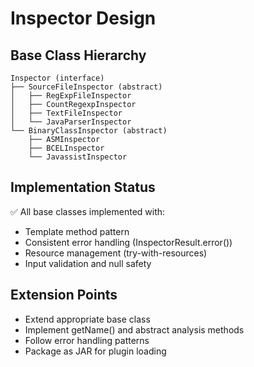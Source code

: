 # Inspector Design

## Base Class Hierarchy
```
Inspector (interface)
├── SourceFileInspector (abstract)
│   ├── RegExpFileInspector
│   ├── CountRegexpInspector  
│   ├── TextFileInspector
│   └── JavaParserInspector
└── BinaryClassInspector (abstract)
    ├── ASMInspector
    ├── BCELInspector
    └── JavassistInspector
```

## Implementation Status
✅ All base classes implemented with:
- Template method pattern
- Consistent error handling (InspectorResult.error())
- Resource management (try-with-resources)
- Input validation and null safety

## Extension Points
- Extend appropriate base class
- Implement getName() and abstract analysis methods
- Follow error handling patterns
- Package as JAR for plugin loading